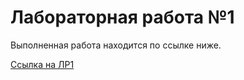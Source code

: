 # Лабораторная работа №1

Выполненная работа находится по ссылке ниже.

[Ссылка на ЛР1](https://replit.com/@iam100/sem7-task1#main.py)